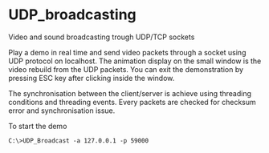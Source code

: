 # UDP_broadcasting
Video and sound broadcasting trough UDP/TCP sockets

Play a demo in real time and send video packets through a socket using UDP protocol on localhost. 
The animation display on the small window is the video rebuild from the UDP packets.
You can exit the demonstration by pressing ESC key after clicking inside the window.

The synchronisation between the client/server is achieve using threading conditions and threading events.
Every packets are checked for checksum error and synchronisation issue. 

To start the demo
```
C:\>UDP_Broadcast -a 127.0.0.1 -p 59000 

```
